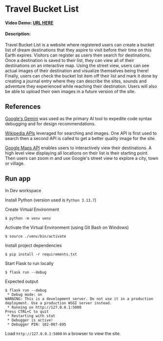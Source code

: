 # Travel Bucket List

#### Video Demo: [URL HERE](https://link.com/)

#### Description:

Travel Bucket List is a website where registered users can create a bucket list of dream destinations
that they aspire to visit before their time on this Earth expires. Visitors can register as users
then search for destinations. Once a destination is saved to their list, they can view all of their
destinations on an interactive map. Using the street view, users can see actual images of their destination
and visualize themselves being there! Finally, users can check the bucket list item off their list and mark it done
by creating a journal entry where they can describe the sites, sounds and adventure they experienced
while reaching their destination.
Users will also be able to upload their own images in a future version of the site.

## References

[Google's Gemini](https://gemini.google.com/) was used as the primary AI tool to expedite code syntax
debugging and for design recommendations.

[Wikipedia APIs](https://api.wikimedia.org/wiki/API_catalog) leveraged for searching and images. One API is first used to search then a
second API is called to get a better quality image for the site.

[Google Maps API](https://developers.google.com/maps/documentation/javascript/) enables users to interactively view their destinations.
A high level view displaying all locations on their list is their starting point. Then users can zoom in
and use Google's street view to explore a city, town or village.

## Run app

In Dev workspace

Install Python (version used is `Python 3.13.7`)

Create Virtual Environment

```shell
$ python -m venv venv
```

Activate the Virtual Environment (using Git Bash on Windows)

```shell
$ source ./venv/bin/activate
```

Install project dependencies

```shell
$ pip install -r requirements.txt
```

Start Flask to run locally

```shell
$ flask run --debug
```

Expected output

```shell
$ flask run --debug
 * Debug mode: on
WARNING: This is a development server. Do not use it in a production deployment. Use a production WSGI server instead.
 * Running on http://127.0.0.1:5000
Press CTRL+C to quit
 * Restarting with stat
 * Debugger is active!
 * Debugger PIN: 102-007-695
```

Load `http://127.0.0.1:5000` in a browser to view the site.
